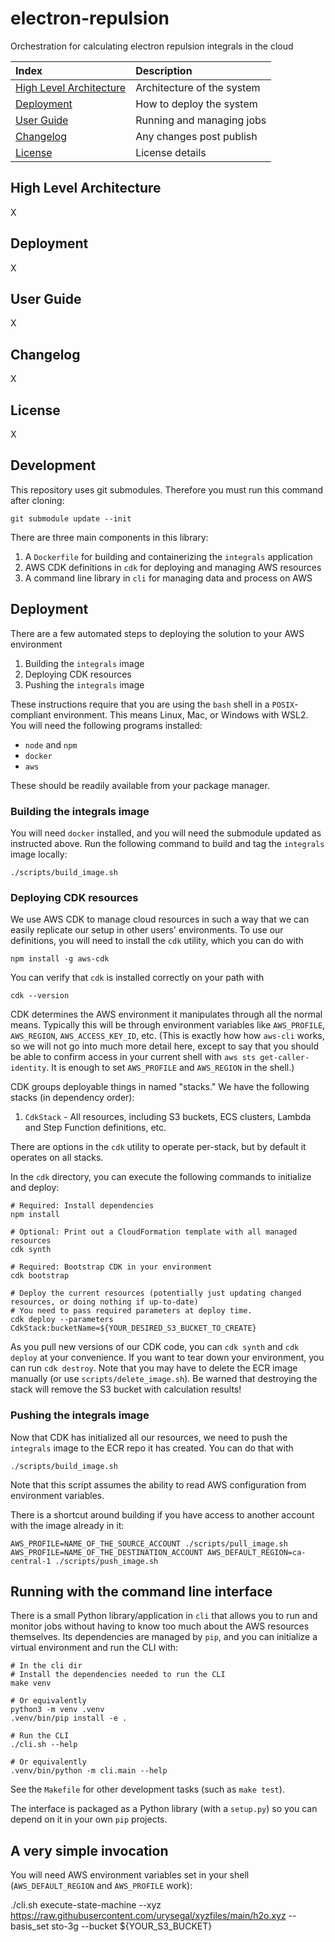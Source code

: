# electron-repulsion

Orchestration for calculating electron repulsion integrals in the cloud

| Index                                                 | Description                                               |
|:------------------------------------------------------|:----------------------------------------------------------|
| [High Level Architecture](#High-Level-Architecture)   | Architecture of the system                                |
| [Deployment](#deployment)                             | How to deploy the system                                  |
| [User Guide](#User-Guide)                             | Running and managing jobs                                 |
| [Changelog](#Changelog)                               | Any changes post publish                                  |
| [License](#License)                                   | License details                                           |

## High Level Architecture

X

## Deployment

X

## User Guide

X

## Changelog

X

## License

X

## Development

This repository uses git submodules. Therefore you must run this command after cloning:

    git submodule update --init

There are three main components in this library:

1. A `Dockerfile` for building and containerizing the `integrals` application
2. AWS CDK definitions in `cdk` for deploying and managing AWS resources
3. A command line library in `cli` for managing data and process on AWS

## Deployment

There are a few automated steps to deploying the solution to your AWS environment

1. Building the `integrals` image
2. Deploying CDK resources
3. Pushing the `integrals` image

These instructions require that you are using the `bash` shell in a `POSIX`-compliant environment.
This means Linux, Mac, or Windows with WSL2. You will need the following programs installed:

* `node` and `npm`
* `docker`
* `aws`

These should be readily available from your package manager.

### Building the integrals image

You will need `docker` installed, and you will need the submodule updated as instructed above. Run the
following command to build and tag the `integrals` image locally:

    ./scripts/build_image.sh

### Deploying CDK resources

We use AWS CDK to manage cloud resources in such a way that we can easily replicate our setup in other
users' environments. To use our definitions, you will need to install the `cdk` utility, which you can do with

    npm install -g aws-cdk

You can verify that `cdk` is installed correctly on your path with

    cdk --version

CDK determines the AWS environment it manipulates through all the normal means. Typically this will be through
environment variables like `AWS_PROFILE`, `AWS_REGION`, `AWS_ACCESS_KEY_ID`, etc. (This is exactly how
how `aws-cli` works, so we will not go into much more detail here, except to say that you should be able to
confirm access in your current shell with `aws sts get-caller-identity`. It is enough to set `AWS_PROFILE` and
`AWS_REGION` in the shell.)

CDK groups deployable things in named "stacks." We have the following stacks (in dependency order):

1. `CdkStack` - All resources, including S3 buckets, ECS clusters, Lambda and Step Function definitions, etc.

There are options in the `cdk` utility to operate per-stack, but by default it operates on all stacks.

In the `cdk` directory, you can execute the following commands to initialize and deploy:

    # Required: Install dependencies
    npm install

    # Optional: Print out a CloudFormation template with all managed resources
    cdk synth

    # Required: Bootstrap CDK in your environment
    cdk bootstrap

    # Deploy the current resources (potentially just updating changed resources, or doing nothing if up-to-date)
    # You need to pass required parameters at deploy time.
    cdk deploy --parameters CdkStack:bucketName=${YOUR_DESIRED_S3_BUCKET_TO_CREATE}

As you pull new versions of our CDK code, you can `cdk synth` and `cdk deploy` at your convenience. If you want to
tear down your environment, you can run `cdk destroy`. Note that you may have to delete the ECR image manually (or use `scripts/delete_image.sh`). Be warned that destroying the stack will remove the S3 bucket with calculation results!

### Pushing the integrals image

Now that CDK has initialized all our resources, we need to push the `integrals` image to the ECR repo it has
created. You can do that with

    ./scripts/build_image.sh

Note that this script assumes the ability to read AWS configuration from environment variables.

There is a shortcut around building if you have access to another account with the image already in it:

    AWS_PROFILE=NAME_OF_THE_SOURCE_ACCOUNT ./scripts/pull_image.sh
    AWS_PROFILE=NAME_OF_THE_DESTINATION_ACCOUNT AWS_DEFAULT_REGION=ca-central-1 ./scripts/push_image.sh

## Running with the command line interface

There is a small Python library/application in `cli` that allows you to run and monitor jobs without having
to know too much about the AWS resources themselves. Its dependencies are managed by `pip`, and you can
initialize a virtual environment and run the CLI with:

    # In the cli dir
    # Install the dependencies needed to run the CLI
    make venv

    # Or equivalently
    python3 -m venv .venv
    .venv/bin/pip install -e .

    # Run the CLI
    ./cli.sh --help

    # Or equivalently
    .venv/bin/python -m cli.main --help

See the `Makefile` for other development tasks (such as `make test`).

The interface is packaged as a Python library (with a `setup.py`) so you can depend on it in your own `pip`
projects.

## A very simple invocation

You will need AWS environment variables set in your shell (`AWS_DEFAULT_REGION` and `AWS_PROFILE` work):

  ./cli.sh execute-state-machine --xyz https://raw.githubusercontent.com/urysegal/xyzfiles/main/h2o.xyz --basis_set sto-3g --bucket ${YOUR_S3_BUCKET}
